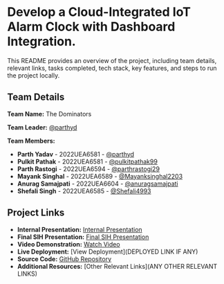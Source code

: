 # Develop a Cloud-Integrated IoT Alarm Clock with Dashboard Integration.

This README provides an overview of the project, including team details, relevant links, tasks completed, tech stack, key features, and steps to run the project locally.

## Team Details

**Team Name:** The Dominators

**Team Leader:** [@parthyd](https://github.com/parthyd)

**Team Members:**

- **Parth Yadav** - 2022UEA6581 - [@parthyd](https://github.com/parthyd)
- **Pulkit Pathak** - 2022UEA6581 - [@pulkitpathak99](https://github.com/pulkitpathak99)
- **Parth Rastogi** - 2022UEA6594 - [@parthrastogi29](https://github.com/parthrastogi29)
- **Mayank Singhal** - 2022UEA6589 - [@Mayanksinghal2203](https://github.com/Mayanksinghal2203)
- **Anurag Samajpati** - 2022UEA6604 - [@anuragsamajpati](https://github.com/anuragsamajpati)
- **Shefali Singh** - 2022UEA6585 - [@Shefali4993](https://github.com/Shefali4993)

## Project Links

- **Internal Presentation:** [Internal Presentation](https://github.com/parthrastogi29/SIH-internal-hackathon.git)
- **Final SIH Presentation:** [Final SIH Presentation](https://github.com/parthrastogi29/SIH-internal-hackathon.git)
- **Video Demonstration:** [Watch Video](https://youtu.be/8KKvqew2924)
- **Live Deployment:** [View Deployment](DEPLOYED LINK IF ANY)
- **Source Code:** [GitHub Repository](https://github.com/parthrastogi29/source-code.git)
- **Additional Resources:** [Other Relevant Links](ANY OTHER RELEVANT LINKS)
